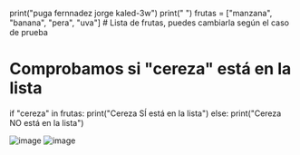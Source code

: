 print("puga fernnadez jorge kaled-3w")
print(" ")
frutas = ["manzana", "banana", "pera", "uva"]  # Lista de frutas, puedes cambiarla según el caso de prueba

# Comprobamos si "cereza" está en la lista
if "cereza" in frutas:
    print("Cereza SÍ está en la lista")
else:
    print("Cereza NO está en la lista")


![image](https://github.com/user-attachments/assets/82b77bc3-37c4-4214-9157-7f811ac50383)
![image](https://github.com/user-attachments/assets/cfda7801-2fc0-483b-bd54-cc5b73007a8c)
